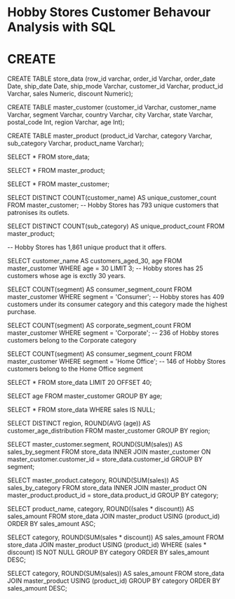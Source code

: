 # Hobby Stores Customer Behavour Analysis with SQL 
# CREATE
CREATE TABLE store_data (row_id varchar, order_id Varchar, order_date Date,
						ship_date Date, ship_mode Varchar, customer_id Varchar,
						product_id Varchar, sales Numeric, discount Numeric);
						
						
CREATE TABLE master_customer (customer_id Varchar, customer_name Varchar, segment Varchar, 
			                  country Varchar, city Varchar, state Varchar, postal_code Int,
			                  region Varchar, age Int);
			  
			  
CREATE TABLE master_product (product_id Varchar, category Varchar, 
							 sub_category Varchar, product_name Varchar);
			  
						
SELECT *
FROM store_data;


SELECT *
FROM master_product;

SELECT *
FROM master_customer;

SELECT DISTINCT COUNT(customer_name) AS unique_customer_count
FROM master_customer;
-- Hobby Stores has 793 unique customers that patronises its outlets.

SELECT DISTINCT COUNT(sub_category) AS unique_product_count
FROM master_product;

-- Hobby Stores has 1,861 unique product that it offers.

SELECT customer_name AS customers_aged_30, age
FROM master_customer
WHERE age = 30
LIMIT 3;
-- Hobby stores has 25 customers whose age is exctly 30 years.

SELECT COUNT(segment) AS consumer_segment_count
FROM master_customer
WHERE segment = 'Consumer';
-- Hobby stores has 409 customers under its consumer category and this category made the highest purchase.

SELECT COUNT(segment) AS corporate_segment_count
FROM master_customer
WHERE segment = 'Corporate';
-- 236 of Hobby stores customers belong to the Corporate category

SELECT COUNT(segment) AS consumer_segment_count
FROM master_customer
WHERE segment = 'Home Office';
-- 146 of Hobby Stores customers belong to the Home Office segment

SELECT *
FROM store_data
LIMIT 20
OFFSET 40;

SELECT age
FROM master_customer
GROUP BY age;

SELECT *
FROM store_data
WHERE sales IS NULL;

SELECT DISTINCT region, ROUND(AVG (age)) AS customer_age_distribution
FROM master_customer
GROUP BY region;

SELECT master_customer.segment, ROUND(SUM(sales)) AS sales_by_segment
FROM store_data
INNER JOIN master_customer ON master_customer.customer_id = store_data.customer_id
GROUP BY segment;

SELECT master_product.category, ROUND(SUM(sales)) AS sales_by_category
FROM store_data
INNER JOIN master_product ON master_product.product_id = store_data.product_id
GROUP BY category;

SELECT product_name, category, ROUND((sales * discount)) AS sales_amount
FROM store_data
JOIN master_product
USING (product_id)
ORDER BY sales_amount ASC;

SELECT category, ROUND(SUM(sales * discount)) AS sales_amount
FROM store_data
JOIN master_product
USING (product_id)
WHERE (sales * discount) IS NOT NULL
GROUP BY category
ORDER BY sales_amount DESC;

SELECT category, ROUND(SUM(sales)) AS sales_amount
FROM store_data
JOIN master_product
USING (product_id)
GROUP BY category
ORDER BY sales_amount DESC;

